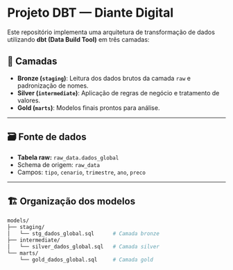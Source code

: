 # Projeto DBT — Diante Digital

Este repositório implementa uma arquitetura de transformação de dados utilizando **dbt (Data Build Tool)** em três camadas:

## 🧱 Camadas

- **Bronze (`staging`)**: Leitura dos dados brutos da camada `raw` e padronização de nomes.
- **Silver (`intermediate`)**: Aplicação de regras de negócio e tratamento de valores.
- **Gold (`marts`)**: Modelos finais prontos para análise.

---

## 🗃️ Fonte de dados

- **Tabela raw:** `raw_data.dados_global`
- Schema de origem: `raw_data`
- Campos: `tipo`, `cenario`, `trimestre`, `ano`, `preco`

---

## 🏗️ Organização dos modelos

```bash
models/
├── staging/
│   └── stg_dados_global.sql      # Camada bronze
├── intermediate/
│   └── silver_dados_global.sql   # Camada silver
└── marts/
    └── gold_dados_global.sql     # Camada gold
